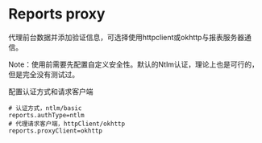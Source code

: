 # Reports proxy

代理前台数据并添加验证信息，可选择使用httpclient或okhttp与报表服务器通信。

Note：使用前需要先配置自定义安全性。默认的Ntlm认证，理论上也是可行的，但是完全没有测试过。

配置认证方式和请求客户端
```properties
# 认证方式，ntlm/basic
reports.authType=ntlm
# 代理请求客户端，httpClient/okhttp
reports.proxyClient=okhttp
```